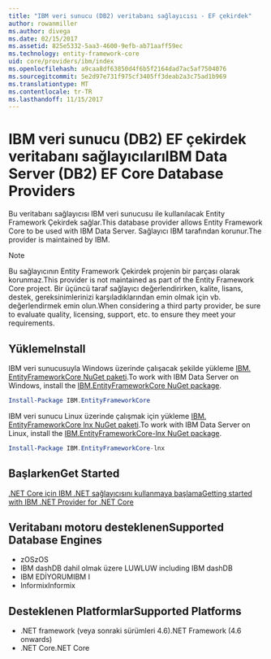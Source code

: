 ```yaml
---
title: "IBM veri sunucu (DB2) veritabanı sağlayıcısı - EF çekirdek"
author: rowanmiller
ms.author: divega
ms.date: 02/15/2017
ms.assetid: 825e5332-5aa3-4600-9efb-ab71aaff59ec
ms.technology: entity-framework-core
uid: core/providers/ibm/index
ms.openlocfilehash: a9caa8df63850d4f6b5f2164dad7ac5af7504076
ms.sourcegitcommit: 5e2d97e731f975cf3405ff3deab2a3c75ad1b969
ms.translationtype: MT
ms.contentlocale: tr-TR
ms.lasthandoff: 11/15/2017
---
```

# <a name="ibm-data-server-db2-ef-core-database-providers"></a><span data-ttu-id="cbf9d-102">IBM veri sunucu (DB2) EF çekirdek veritabanı sağlayıcıları</span><span class="sxs-lookup"><span data-stu-id="cbf9d-102">IBM Data Server (DB2) EF Core Database Providers</span></span>

<span data-ttu-id="cbf9d-103">Bu veritabanı sağlayıcısı IBM veri sunucusu ile kullanılacak Entity Framework Çekirdek sağlar.</span><span class="sxs-lookup"><span data-stu-id="cbf9d-103">This database provider allows Entity Framework Core to be used with IBM Data Server.</span></span> <span data-ttu-id="cbf9d-104">Sağlayıcı IBM tarafından korunur.</span><span class="sxs-lookup"><span data-stu-id="cbf9d-104">The provider is maintained by IBM.</span></span>

> [!NOTE]  
> <span data-ttu-id="cbf9d-105">Bu sağlayıcının Entity Framework Çekirdek projenin bir parçası olarak korunmaz.</span><span class="sxs-lookup"><span data-stu-id="cbf9d-105">This provider is not maintained as part of the Entity Framework Core project.</span></span> <span data-ttu-id="cbf9d-106">Bir üçüncü taraf sağlayıcı değerlendirirken, kalite, lisans, destek, gereksinimlerinizi karşıladıklarından emin olmak için vb. değerlendirmek emin olun.</span><span class="sxs-lookup"><span data-stu-id="cbf9d-106">When considering a third party provider, be sure to evaluate quality, licensing, support, etc. to ensure they meet your requirements.</span></span>

## <a name="install"></a><span data-ttu-id="cbf9d-107">Yükleme</span><span class="sxs-lookup"><span data-stu-id="cbf9d-107">Install</span></span>

<span data-ttu-id="cbf9d-108">IBM veri sunucusuyla Windows üzerinde çalışacak şekilde yükleme [IBM. EntityFrameworkCore NuGet paketi](https://www.nuget.org/packages/IBM.EntityFrameworkCore).</span><span class="sxs-lookup"><span data-stu-id="cbf9d-108">To work with IBM Data Server on Windows, install the [IBM.EntityFrameworkCore NuGet package](https://www.nuget.org/packages/IBM.EntityFrameworkCore).</span></span>

``` powershell
Install-Package IBM.EntityFrameworkCore
```

<span data-ttu-id="cbf9d-109">IBM veri sunucu Linux üzerinde çalışmak için yükleme [IBM. EntityFrameworkCore lnx NuGet paketi](https://www.nuget.org/packages/IBM.EntityFrameworkCore-lnx).</span><span class="sxs-lookup"><span data-stu-id="cbf9d-109">To work with IBM Data Server on Linux, install the [IBM.EntityFrameworkCore-lnx NuGet package](https://www.nuget.org/packages/IBM.EntityFrameworkCore-lnx).</span></span>

``` powershell
Install-Package IBM.EntityFrameworkCore-lnx
```

## <a name="get-started"></a><span data-ttu-id="cbf9d-110">Başlarken</span><span class="sxs-lookup"><span data-stu-id="cbf9d-110">Get Started</span></span>

[<span data-ttu-id="cbf9d-111">.NET Core için IBM .NET sağlayıcısını kullanmaya başlama</span><span class="sxs-lookup"><span data-stu-id="cbf9d-111">Getting started with IBM .NET Provider for .NET Core</span></span>](https://www.ibm.com/developerworks/community/blogs/96960515-2ea1-4391-8170-b0515d08e4da/entry/DB2DotnetCore?lang=en)

## <a name="supported-database-engines"></a><span data-ttu-id="cbf9d-112">Veritabanı motoru desteklenen</span><span class="sxs-lookup"><span data-stu-id="cbf9d-112">Supported Database Engines</span></span>

* <span data-ttu-id="cbf9d-113">zOS</span><span class="sxs-lookup"><span data-stu-id="cbf9d-113">zOS</span></span>
* <span data-ttu-id="cbf9d-114">IBM dashDB dahil olmak üzere LUW</span><span class="sxs-lookup"><span data-stu-id="cbf9d-114">LUW including IBM dashDB</span></span>
* <span data-ttu-id="cbf9d-115">IBM EDİYORUM</span><span class="sxs-lookup"><span data-stu-id="cbf9d-115">IBM I</span></span>
* <span data-ttu-id="cbf9d-116">Informix</span><span class="sxs-lookup"><span data-stu-id="cbf9d-116">Informix</span></span>

## <a name="supported-platforms"></a><span data-ttu-id="cbf9d-117">Desteklenen Platformlar</span><span class="sxs-lookup"><span data-stu-id="cbf9d-117">Supported Platforms</span></span>

* <span data-ttu-id="cbf9d-118">.NET framework (veya sonraki sürümleri 4.6)</span><span class="sxs-lookup"><span data-stu-id="cbf9d-118">.NET Framework (4.6 onwards)</span></span>
* <span data-ttu-id="cbf9d-119">.NET Core</span><span class="sxs-lookup"><span data-stu-id="cbf9d-119">.NET Core</span></span>
